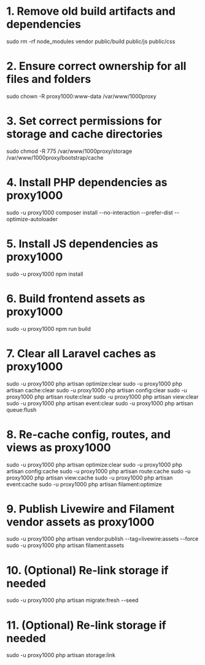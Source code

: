 # 1. Remove old build artifacts and dependencies
sudo rm -rf node_modules vendor public/build public/js public/css

# 2. Ensure correct ownership for all files and folders
sudo chown -R proxy1000:www-data /var/www/1000proxy

# 3. Set correct permissions for storage and cache directories
sudo chmod -R 775 /var/www/1000proxy/storage /var/www/1000proxy/bootstrap/cache

# 4. Install PHP dependencies as proxy1000

sudo -u proxy1000 composer install --no-interaction --prefer-dist --optimize-autoloader

# 5. Install JS dependencies as proxy1000
sudo -u proxy1000 npm install

# 6. Build frontend assets as proxy1000
sudo -u proxy1000 npm run build

# 7. Clear all Laravel caches as proxy1000
sudo -u proxy1000 php artisan optimize:clear
sudo -u proxy1000 php artisan cache:clear
sudo -u proxy1000 php artisan config:clear
sudo -u proxy1000 php artisan route:clear
sudo -u proxy1000 php artisan view:clear
sudo -u proxy1000 php artisan event:clear
sudo -u proxy1000 php artisan queue:flush

# 8. Re-cache config, routes, and views as proxy1000
sudo -u proxy1000 php artisan optimize:clear
sudo -u proxy1000 php artisan config:cache
sudo -u proxy1000 php artisan route:cache
sudo -u proxy1000 php artisan view:cache
sudo -u proxy1000 php artisan event:cache
sudo -u proxy1000 php artisan filament:optimize


# 9. Publish Livewire and Filament vendor assets as proxy1000
sudo -u proxy1000 php artisan vendor:publish --tag=livewire:assets --force
sudo -u proxy1000 php artisan filament:assets

# 10. (Optional) Re-link storage if needed
sudo -u proxy1000 php artisan migrate:fresh --seed

# 11. (Optional) Re-link storage if needed
sudo -u proxy1000 php artisan storage:link